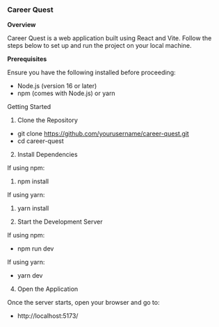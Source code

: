 ### **Career Quest**

**Overview**

Career Quest is a web application built using React and Vite. Follow the steps below to set up and run the project on your local machine.

**Prerequisites**

Ensure you have the following installed before proceeding:

- Node.js (version 16 or later) 
- npm (comes with Node.js) or yarn

Getting Started

1. Clone the Repository

- git clone https://github.com/yourusername/career-quest.git
- cd career-quest

2. Install Dependencies

If using npm:

1. npm install

If using yarn:

1. yarn install

3. Start the Development Server

If using npm:

- npm run dev

If using yarn:

- yarn dev

4. Open the Application

Once the server starts, open your browser and go to:

- http://localhost:5173/






